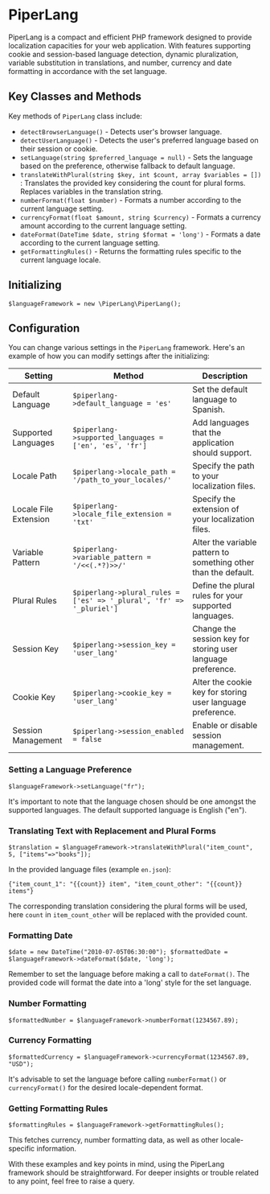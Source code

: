 # PiperLang
PiperLang is a compact and efficient PHP framework designed to provide localization capacities for your web application. With features supporting cookie and session-based language detection, dynamic pluralization, variable substitution in translations, and number, currency and date formatting in accordance with the set language.

## Key Classes and Methods
Key methods of `PiperLang` class include:

* `detectBrowserLanguage()` - Detects user's browser language.
* `detectUserLanguage()` - Detects the user's preferred language based on their session or cookie.
* `setLanguage(string $preferred_language = null)` - Sets the language based on the preference, otherwise fallback to default language.
* `translateWithPlural(string $key, int $count, array $variables = [])` : Translates the provided key considering the count for plural forms. Replaces variables in the translation string.
* `numberFormat(float $number)` - Formats a number according to the current language setting.
* `currencyFormat(float $amount, string $currency)` - Formats a currency amount according to the current language setting.
* `dateFormat(DateTime $date, string $format = 'long')` - Formats a date according to the current language setting.
* `getFormattingRules()` - Returns the formatting rules specific to the current language locale.

## Initializing
```$languageFramework = new \PiperLang\PiperLang();```

## Configuration
You can change various settings in the `PiperLang` framework. Here's an example of how you can modify settings after the initializing:

| Setting | Method  | Description |
| --- | --- | --- |
| Default Language | `$piperlang->default_language = 'es'` | Set the default language to Spanish. |
| Supported Languages | `$piperlang->supported_languages = ['en', 'es', 'fr']` | Add languages that the application should support. |
| Locale Path | `$piperlang->locale_path = '/path_to_your_locales/'` | Specify the path to your localization files. |
| Locale File Extension | `$piperlang->locale_file_extension = 'txt'` | Specify the extension of your localization files. |
| Variable Pattern | `$piperlang->variable_pattern = '/<<(.*?)>>/'` | Alter the variable pattern to something other than the default. |
| Plural Rules | `$piperlang->plural_rules = ['es' => '_plural', 'fr' => '_pluriel']` | Define the plural rules for your supported languages. |
| Session Key | `$piperlang->session_key = 'user_lang'` | Change the session key for storing user language preference. |
| Cookie Key | `$piperlang->cookie_key = 'user_lang'` | Alter the cookie key for storing user language preference. |
| Session Management | `$piperlang->session_enabled = false` | Enable or disable session management. |

### Setting a Language Preference
```$languageFramework->setLanguage("fr");```

It's important to note that the language chosen should be one amongst the supported languages. The default supported language is English ("en").

### Translating Text with Replacement and Plural Forms
```$translation = $languageFramework->translateWithPlural("item_count", 5, ["items"=>"books"]);```

In the provided language files (example `en.json`):

    {"item_count_1": "{{count}} item", "item_count_other": "{{count}} items"}

The corresponding translation considering the plural forms will be used, here `count` in `item_count_other` will be replaced with the provided count.

### Formatting Date
```$date = new DateTime("2010-07-05T06:30:00"); $formattedDate = $languageFramework->dateFormat($date, 'long');```

Remember to set the language before making a call to `dateFormat()`. The provided code will format the date into a 'long' style for the set language.

### Number Formatting 
```$formattedNumber = $languageFramework->numberFormat(1234567.89);```

### Currency Formatting
```$formattedCurrency = $languageFramework->currencyFormat(1234567.89, "USD");```

It's advisable to set the language before calling `numberFormat()` or `currencyFormat()` for the desired locale-dependent format.

### Getting Formatting Rules
```$formattingRules = $languageFramework->getFormattingRules();```

This fetches currency, number formatting data, as well as other locale-specific information. 

With these examples and key points in mind, using the PiperLang framework should be straightforward. For deeper insights or trouble related to any point, feel free to raise a query.
